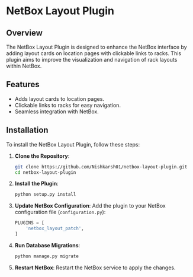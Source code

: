 # NetBox Layout Plugin

## Overview

The NetBox Layout Plugin is designed to enhance the NetBox interface by adding layout cards on location pages with clickable links to racks. This plugin aims to improve the visualization and navigation of rack layouts within NetBox.

## Features

- Adds layout cards to location pages.
- Clickable links to racks for easy navigation.
- Seamless integration with NetBox.

## Installation

To install the NetBox Layout Plugin, follow these steps:

1. **Clone the Repository**:
    ```sh
    git clone https://github.com/Nishkarsh01/netbox-layout-plugin.git
    cd netbox-layout-plugin
    ```

2. **Install the Plugin**:
    ```sh
    python setup.py install
    ```

3. **Update NetBox Configuration**:
    Add the plugin to your NetBox configuration file (`configuration.py`):
    ```python
    PLUGINS = [
        'netbox_layout_patch',
    ]
    ```

4. **Run Database Migrations**:
    ```sh
    python manage.py migrate
    ```

5. **Restart NetBox**:
    Restart the NetBox service to apply the changes.
